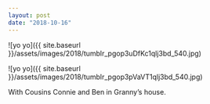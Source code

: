 ```yaml
---
layout: post
date: "2018-10-16"
---
```


![yo yo]({{ site.baseurl }}/assets/images/2018/tumblr_pgop3uDfKc1qlj3bd_540.jpg)

![yo yo]({{ site.baseurl }}/assets/images/2018/tumblr_pgop3pVaVT1qlj3bd_540.jpg)

With Cousins Connie and Ben in Granny’s house.
